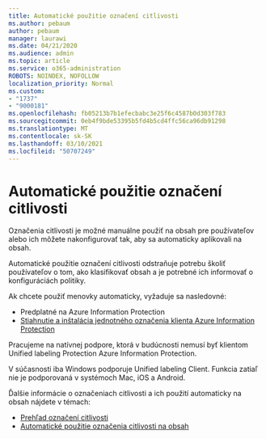 ```yaml
---
title: Automatické použitie označení citlivosti
ms.author: pebaum
author: pebaum
manager: laurawi
ms.date: 04/21/2020
ms.audience: admin
ms.topic: article
ms.service: o365-administration
ROBOTS: NOINDEX, NOFOLLOW
localization_priority: Normal
ms.custom:
- "1737"
- "9000181"
ms.openlocfilehash: fb05213b7b1efecbabc3e25f6c4587b0d303f783
ms.sourcegitcommit: 0eb4f9bde53395b5fd4b5cd4ffc56ca96db91298
ms.translationtype: MT
ms.contentlocale: sk-SK
ms.lasthandoff: 03/10/2021
ms.locfileid: "50707249"
---
```

# <a name="auto-apply-sensitivity-labels"></a>Automatické použitie označení citlivosti

Označenia citlivosti je možné manuálne použiť na obsah pre používateľov alebo ich môžete nakonfigurovať tak, aby sa automaticky aplikovali na obsah.

Automatické použitie označení citlivosti odstraňuje potrebu školiť používateľov o tom, ako klasifikovať obsah a je potrebné ich informovať o konfiguráciách politiky.

Ak chcete použiť menovky automaticky, vyžaduje sa nasledovné:

- Predplatné na Azure Information Protection
- [Stiahnutie a inštalácia jednotného označenia klienta Azure Information Protection](https://docs.microsoft.com/azure/information-protection/rms-client/install-unifiedlabelingclient-app)

Pracujeme na natívnej podpore, ktorá v budúcnosti nemusí byť klientom Unified labeling Protection Azure Information Protection.

V súčasnosti iba Windows podporuje Unified labeling Client.  Funkcia zatiaľ nie je podporovaná v systémoch Mac, iOS a Android.

Ďalšie informácie o označeniach citlivosti a ich použití automaticky na obsah nájdete v témach:

- [Prehľad označení citlivosti](https://docs.microsoft.com/microsoft-365/compliance/sensitivity-labels)
- [Automatické použitie označenia citlivosti na obsah](https://docs.microsoft.com/microsoft-365/compliance/apply-sensitivity-label-automatically)